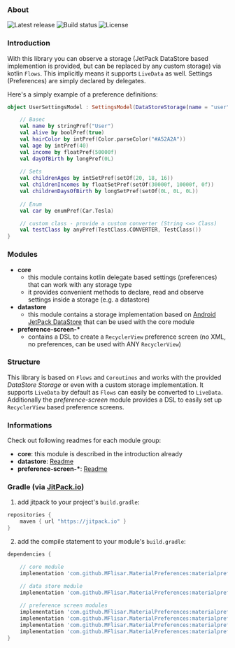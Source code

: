 ### About

![Latest release](https://img.shields.io/github/v/release/MFlisar/MaterialPreferences)
![Build status](https://img.shields.io/github/workflow/status/MFlisar/MaterialPreferences/Build%20library%20and%20test%20app)
![License](https://img.shields.io/github/license/MFlisar/MaterialPreferences)

### Introduction

With this library you can observe a storage (JetPack DataStore based implemention is provided, but can be replaced by any custom storage) via kotlin `Flows`.
This implicitly means it supports `LiveData` as well.
Settings (Preferences) are simply declared by delegates.

Here's a simply example of a preference definitions:

```kotlin
object UserSettingsModel : SettingsModel(DataStoreStorage(name = "user")) {

	// Basec
    val name by stringPref("User")
	val alive by boolPref(true)
	val hairColor by intPref(Color.parseColor("#A52A2A"))
	val age by intPref(40)
	val income by floatPref(50000f)
	val dayOfBirth by longPref(0L)
	
	// Sets
	val childrenAges by intSetPref(setOf(20, 18, 16))
	val childrenIncomes by floatSetPref(setOf(30000f, 10000f, 0f))
	val childrenDaysOfBirth by longSetPref(setOf(0L, 0L, 0L))
	
	// Enum
    val car by enumPref(Car.Tesla)

    // custom class - provide a custom converter (String <=> Class)
    val testClass by anyPref(TestClass.CONVERTER, TestClass())
}
```

### Modules

* **core**
  * this module contains kotlin delegate based settings (preferences) that can work with any storage type
  * it provides convenient methods to declare, read and observe settings inside a storage (e.g. a datastore)
* **datastore**
  * this module contains a storage implementation based on [Android JetPack DataStore](https://developer.android.com/topic/libraries/architecture/datastore) that can be used with the core module
* **preference-screen-&ast;** 
  * contains a DSL to create a `RecyclerView` preference screen (no XML, no preferences, can be used with ANY `RecyclerView`)

### Structure

This library is based on `Flows` and `Coroutines` and works with the provided *DataStore Storage* or even with a custom storage implementation.
It supports `LiveData` by default as `Flows` can easily be converted to `LiveData`.
Additionally the *preference-screen* module provides a DSL to easily set up `RecyclerView` based preference screens.

### Informations

Check out following readmes for each module group:

* **core**: this module is described in the introduction already
* **datastore**: [Readme](README-DATASTORE.md)
* **preference-screen-&ast;**: [Readme](README-PREFERENCE-SCREEN.md)

### Gradle (via [JitPack.io](https://jitpack.io/))

1. add jitpack to your project's `build.gradle`:
```groovy
repositories {
    maven { url "https://jitpack.io" }
}
```
2. add the compile statement to your module's `build.gradle`:
```groovy
dependencies {

	// core module
	implementation 'com.github.MFlisar.MaterialPreferences:materialpreferences-core:<LATEST-VERSION>'

	// data store module
	implementation 'com.github.MFlisar.MaterialPreferences:materialpreferences-datastore:<LATEST-VERSION>'
    
    // preference screen modules
	implementation 'com.github.MFlisar.MaterialPreferences:materialpreferences-preference-screen:<LATEST-VERSION>'
	implementation 'com.github.MFlisar.MaterialPreferences:materialpreferences-preference-screen-input:<LATEST-VERSION>'
	implementation 'com.github.MFlisar.MaterialPreferences:materialpreferences-preference-screen-choice:<LATEST-VERSION>'
	implementation 'com.github.MFlisar.MaterialPreferences:materialpreferences-preference-screen-color:<LATEST-VERSION>'
}
```
